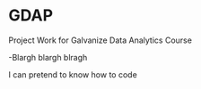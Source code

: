 # GDAP
Project Work for Galvanize Data Analytics Course

-Blargh blargh blragh

I can pretend to know how to code

